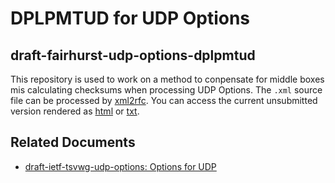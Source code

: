 # DPLPMTUD for UDP Options

## draft-fairhurst-udp-options-dplpmtud
This repository is used to work on a method to conpensate for middle boxes mis
calculating checksums when processing UDP Options.
The `.xml` source file can be processed by
[xml2rfc](http://xml2rfc.tools.ietf.org).  You can access the current
unsubmitted version rendered as
[html](https://xml2rfc.tools.ietf.org/cgi-bin/xml2rfc.cgi?input=&url=https://raw.githubusercontent.com/uoaerg/draft-udp-options-dplpmtud/master/draft-ietf-tsvwg-udp-options-dplpmtud.xml&modeAsFormat=html%2Fascii&type=towindow&Submit=Submit)
or
[txt](https://xml2rfc.tools.ietf.org/cgi-bin/xml2rfc.cgi?input=&url=https://raw.githubusercontent.com/uoaerg/draft-udp-options-dplpmtud/master/draft-ietf-tsvwg-udp-options-dplpmtud.xml&modeAsFormat=txt%2Fascii&type=towindow&Submit=Submit).


## Related Documents
* [draft-ietf-tsvwg-udp-options: Options for UDP](https://tools.ietf.org/html/draft-ietf-tsvwg-udp-options)
